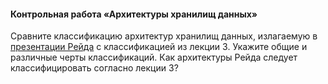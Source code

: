 #### Контрольная работа «Архитектуры хранилищ данных»
Сравните классификацию архитектур хранилищ данных, излагаемую 
в [презентации Рейда](http://lyle.smu.edu/~mhd/7330f09/reid.pptx) с классификацией из лекции 3. 
Укажите общие и различные черты классификаций. 
Как архитектуры Рейда следует классифицировать согласно лекции 3?
